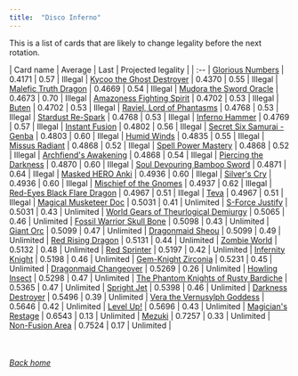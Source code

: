 ```yaml
---
title:  "Disco Inferno"
---
```


This is a list of cards that are likely to change legality before the next rotation.

| Card name | Average | Last | Projected legality |
| :-- |
[Glorious Numbers](https://db.ygoprodeck.com/card/?search=Glorious%20Numbers) | 0.4171 | 0.57 | Illegal |
[Kycoo the Ghost Destroyer](https://db.ygoprodeck.com/card/?search=Kycoo%20the%20Ghost%20Destroyer) | 0.4370 | 0.55 | Illegal |
[Malefic Truth Dragon](https://db.ygoprodeck.com/card/?search=Malefic%20Truth%20Dragon) | 0.4669 | 0.54 | Illegal |
[Mudora the Sword Oracle](https://db.ygoprodeck.com/card/?search=Mudora%20the%20Sword%20Oracle) | 0.4673 | 0.70 | Illegal |
[Amazoness Fighting Spirit](https://db.ygoprodeck.com/card/?search=Amazoness%20Fighting%20Spirit) | 0.4702 | 0.53 | Illegal |
[Buten](https://db.ygoprodeck.com/card/?search=Buten) | 0.4702 | 0.53 | Illegal |
[Raviel, Lord of Phantasms](https://db.ygoprodeck.com/card/?search=Raviel,%20Lord%20of%20Phantasms) | 0.4768 | 0.53 | Illegal |
[Stardust Re-Spark](https://db.ygoprodeck.com/card/?search=Stardust%20Re-Spark) | 0.4768 | 0.53 | Illegal |
[Inferno Hammer](https://db.ygoprodeck.com/card/?search=Inferno%20Hammer) | 0.4769 | 0.57 | Illegal |
[Instant Fusion](https://db.ygoprodeck.com/card/?search=Instant%20Fusion) | 0.4802 | 0.56 | Illegal |
[Secret Six Samurai - Genba](https://db.ygoprodeck.com/card/?search=Secret%20Six%20Samurai%20-%20Genba) | 0.4803 | 0.60 | Illegal |
[Humid Winds](https://db.ygoprodeck.com/card/?search=Humid%20Winds) | 0.4835 | 0.55 | Illegal |
[Missus Radiant](https://db.ygoprodeck.com/card/?search=Missus%20Radiant) | 0.4868 | 0.52 | Illegal |
[Spell Power Mastery](https://db.ygoprodeck.com/card/?search=Spell%20Power%20Mastery) | 0.4868 | 0.52 | Illegal |
[Archfiend's Awakening](https://db.ygoprodeck.com/card/?search=Archfiend's%20Awakening) | 0.4868 | 0.54 | Illegal |
[Piercing the Darkness](https://db.ygoprodeck.com/card/?search=Piercing%20the%20Darkness) | 0.4870 | 0.60 | Illegal |
[Soul Devouring Bamboo Sword](https://db.ygoprodeck.com/card/?search=Soul%20Devouring%20Bamboo%20Sword) | 0.4871 | 0.64 | Illegal |
[Masked HERO Anki](https://db.ygoprodeck.com/card/?search=Masked%20HERO%20Anki) | 0.4936 | 0.60 | Illegal |
[Silver's Cry](https://db.ygoprodeck.com/card/?search=Silver's%20Cry) | 0.4936 | 0.60 | Illegal |
[Mischief of the Gnomes](https://db.ygoprodeck.com/card/?search=Mischief%20of%20the%20Gnomes) | 0.4937 | 0.62 | Illegal |
[Red-Eyes Black Flare Dragon](https://db.ygoprodeck.com/card/?search=Red-Eyes%20Black%20Flare%20Dragon) | 0.4967 | 0.51 | Illegal |
[Teva](https://db.ygoprodeck.com/card/?search=Teva) | 0.4967 | 0.51 | Illegal |
[Magical Musketeer Doc](https://db.ygoprodeck.com/card/?search=Magical%20Musketeer%20Doc) | 0.5031 | 0.41 | Unlimited |
[S-Force Justify](https://db.ygoprodeck.com/card/?search=S-Force%20Justify) | 0.5031 | 0.43 | Unlimited |
[World Gears of Theurlogical Demiurgy](https://db.ygoprodeck.com/card/?search=World%20Gears%20of%20Theurlogical%20Demiurgy) | 0.5065 | 0.46 | Unlimited |
[Fossil Warrior Skull Bone](https://db.ygoprodeck.com/card/?search=Fossil%20Warrior%20Skull%20Bone) | 0.5098 | 0.43 | Unlimited |
[Giant Orc](https://db.ygoprodeck.com/card/?search=Giant%20Orc) | 0.5099 | 0.47 | Unlimited |
[Dragonmaid Sheou](https://db.ygoprodeck.com/card/?search=Dragonmaid%20Sheou) | 0.5099 | 0.49 | Unlimited |
[Red Rising Dragon](https://db.ygoprodeck.com/card/?search=Red%20Rising%20Dragon) | 0.5131 | 0.44 | Unlimited |
[Zombie World](https://db.ygoprodeck.com/card/?search=Zombie%20World) | 0.5132 | 0.48 | Unlimited |
[Red Sprinter](https://db.ygoprodeck.com/card/?search=Red%20Sprinter) | 0.5197 | 0.42 | Unlimited |
[Infernity Knight](https://db.ygoprodeck.com/card/?search=Infernity%20Knight) | 0.5198 | 0.46 | Unlimited |
[Gem-Knight Zirconia](https://db.ygoprodeck.com/card/?search=Gem-Knight%20Zirconia) | 0.5231 | 0.45 | Unlimited |
[Dragonmaid Changeover](https://db.ygoprodeck.com/card/?search=Dragonmaid%20Changeover) | 0.5269 | 0.26 | Unlimited |
[Howling Insect](https://db.ygoprodeck.com/card/?search=Howling%20Insect) | 0.5298 | 0.47 | Unlimited |
[The Phantom Knights of Rusty Bardiche](https://db.ygoprodeck.com/card/?search=The%20Phantom%20Knights%20of%20Rusty%20Bardiche) | 0.5365 | 0.47 | Unlimited |
[Spright Jet](https://db.ygoprodeck.com/card/?search=Spright%20Jet) | 0.5398 | 0.46 | Unlimited |
[Darkness Destroyer](https://db.ygoprodeck.com/card/?search=Darkness%20Destroyer) | 0.5496 | 0.39 | Unlimited |
[Vera the Vernusylph Goddess](https://db.ygoprodeck.com/card/?search=Vera%20the%20Vernusylph%20Goddess) | 0.5646 | 0.42 | Unlimited |
[Level Up!](https://db.ygoprodeck.com/card/?search=Level%20Up!) | 0.5696 | 0.43 | Unlimited |
[Magician's Restage](https://db.ygoprodeck.com/card/?search=Magician's%20Restage) | 0.6543 | 0.13 | Unlimited |
[Mezuki](https://db.ygoprodeck.com/card/?search=Mezuki) | 0.7257 | 0.33 | Unlimited |
[Non-Fusion Area](https://db.ygoprodeck.com/card/?search=Non-Fusion%20Area) | 0.7524 | 0.17 | Unlimited |

<br>

###### [Back home](index)